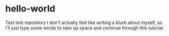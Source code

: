 # hello-world
Test test repository
I don't actually feel like writing a blurb about myself, so I'll just type some words to take up space and continue through this tutorial.

